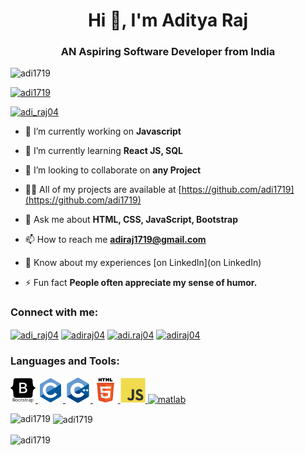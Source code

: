 <h1 align="center">Hi 👋, I'm Aditya Raj</h1>
<h3 align="center">AN Aspiring Software Developer from India</h3>

<p align="left"> <img src="https://komarev.com/ghpvc/?username=adi1719&label=Profile%20views&color=0e75b6&style=flat" alt="adi1719" /> </p>

<p align="left"> <a href="https://github.com/ryo-ma/github-profile-trophy"><img src="https://github-profile-trophy.vercel.app/?username=adi1719" alt="adi1719" /></a> </p>

<p align="left"> <a href="https://twitter.com/adi_raj04" target="blank"><img src="https://img.shields.io/twitter/follow/adi_raj04?logo=twitter&style=for-the-badge" alt="adi_raj04" /></a> </p>

- 🔭 I’m currently working on **Javascript**

- 🌱 I’m currently learning **React JS, SQL**

- 👯 I’m looking to collaborate on **any Project**

- 👨‍💻 All of my projects are available at [https://github.com/adi1719](https://github.com/adi1719)

- 💬 Ask me about **HTML, CSS, JavaScript, Bootstrap**

- 📫 How to reach me **adiraj1719@gmail.com**

- 📄 Know about my experiences [on LinkedIn](on LinkedIn)

- ⚡ Fun fact **People often appreciate my sense of humor.**

<h3 align="left">Connect with me:</h3>
<p align="left">
<a href="https://twitter.com/adi_raj04" target="blank"><img align="center" src="https://raw.githubusercontent.com/rahuldkjain/github-profile-readme-generator/master/src/images/icons/Social/twitter.svg" alt="adi_raj04" height="30" width="40" /></a>
<a href="https://linkedin.com/in/adiraj04" target="blank"><img align="center" src="https://raw.githubusercontent.com/rahuldkjain/github-profile-readme-generator/master/src/images/icons/Social/linked-in-alt.svg" alt="adiraj04" height="30" width="40" /></a>
<a href="https://instagram.com/adi.raj04" target="blank"><img align="center" src="https://raw.githubusercontent.com/rahuldkjain/github-profile-readme-generator/master/src/images/icons/Social/instagram.svg" alt="adi.raj04" height="30" width="40" /></a>
<a href="https://www.leetcode.com/adiraj04" target="blank"><img align="center" src="https://raw.githubusercontent.com/rahuldkjain/github-profile-readme-generator/master/src/images/icons/Social/leet-code.svg" alt="adiraj04" height="30" width="40" /></a>
</p>

<h3 align="left">Languages and Tools:</h3>
<p align="left"> <a href="https://getbootstrap.com" target="_blank" rel="noreferrer"> <img src="https://raw.githubusercontent.com/devicons/devicon/master/icons/bootstrap/bootstrap-plain-wordmark.svg" alt="bootstrap" width="40" height="40"/> </a> <a href="https://www.cprogramming.com/" target="_blank" rel="noreferrer"> <img src="https://raw.githubusercontent.com/devicons/devicon/master/icons/c/c-original.svg" alt="c" width="40" height="40"/> </a> <a href="https://www.w3schools.com/cpp/" target="_blank" rel="noreferrer"> <img src="https://raw.githubusercontent.com/devicons/devicon/master/icons/cplusplus/cplusplus-original.svg" alt="cplusplus" width="40" height="40"/> </a> <a href="https://www.w3.org/html/" target="_blank" rel="noreferrer"> <img src="https://raw.githubusercontent.com/devicons/devicon/master/icons/html5/html5-original-wordmark.svg" alt="html5" width="40" height="40"/> </a> <a href="https://developer.mozilla.org/en-US/docs/Web/JavaScript" target="_blank" rel="noreferrer"> <img src="https://raw.githubusercontent.com/devicons/devicon/master/icons/javascript/javascript-original.svg" alt="javascript" width="40" height="40"/> </a> <a href="https://www.mathworks.com/" target="_blank" rel="noreferrer"> <img src="https://upload.wikimedia.org/wikipedia/commons/2/21/Matlab_Logo.png" alt="matlab" width="40" height="40"/> </a> </p>

<p><img align="left" src="https://github-readme-stats.vercel.app/api/top-langs?username=adi1719&show_icons=true&locale=en&layout=compact" alt="adi1719" /></p>

<p>&nbsp;<img align="center" src="https://github-readme-stats.vercel.app/api?username=adi1719&show_icons=true&locale=en" alt="adi1719" /></p>

<p><img align="center" src="https://github-readme-streak-stats.herokuapp.com/?user=adi1719&" alt="adi1719" /></p>
